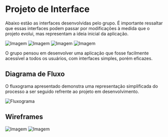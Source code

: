 
# Projeto de Interface

Abaixo estão as interfaces desenvolvidas pelo grupo. É importante ressaltar que essas interfaces podem passar por modificações à medida que o projeto evolui, mas representam a ideia inicial da aplicação.

![Imagem](img/1.png)
![Imagem](img/2.png)
![Imagem](img/3.png)
![Imagem](img/4.png)

O grupo pensou em desenvolver uma aplicação que fosse facilmente acessível a todos os usuários, com interfaces simples, porém eficazes.

## Diagrama de Fluxo

O fluxograma apresentado demonstra uma representação simplificada do processo a ser seguido refrente ao projeto em desenvolvimento.

![Fluxograma](img/Fluxograma.png)

## Wireframes

![Imagem](img/Conta.png)
![Imagem](img/Principal.png)

